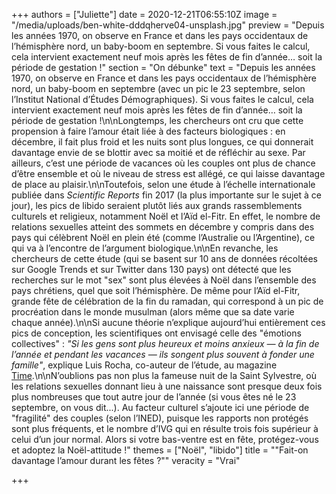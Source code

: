 +++
authors = ["Juliette"]
date = 2020-12-21T06:55:10Z
image = "/media/uploads/ben-white-dddqherve04-unsplash.jpg"
preview = "Depuis les années 1970, on observe en France et dans les pays occidentaux de l’hémisphère nord, un baby-boom en septembre. Si vous faites le calcul, cela intervient exactement neuf mois après les fêtes de fin d’année… soit la période de gestation&nbsp;!"
section = "On débunke"
text = "Depuis les années 1970, on observe en France et dans les pays occidentaux de l’hémisphère nord, un baby-boom en septembre (avec un pic le 23 septembre, selon l’Institut National d’Études Démographiques). Si vous faites le calcul, cela intervient exactement neuf mois après les fêtes de fin d’année… soit la période de gestation&nbsp;!\n\nLongtemps, les chercheurs ont cru que cette propension à faire l’amour était liée à des facteurs biologiques&nbsp;: en décembre, il fait plus froid et les nuits sont plus longues, ce qui donnerait davantage envie de se blottir avec sa moitié et de réfléchir au sexe. Par ailleurs, c’est une période de vacances où les couples ont plus de chance d’être ensemble et où le niveau de stress est allégé, ce qui laisse davantage de place au plaisir.\n\nToutefois, selon une étude à l’échelle internationale publiée dans _Scientific Reports_ fin 2017 (la plus importante sur le sujet à ce jour), les pics de libido seraient plutôt liés aux grands rassemblements culturels et religieux, notamment Noël et l’Aïd el-Fitr. En effet, le nombre de relations sexuelles atteint des sommets en décembre y compris dans des pays qui célèbrent Noël en plein été (comme l’Australie ou l’Argentine), ce qui va à l’encontre de l’argument biologique.\n\nEn revanche, les chercheurs de cette étude (qui se basent sur 10 ans de données récoltées sur Google Trends et sur Twitter dans 130 pays) ont détecté que les recherches sur le mot \"sex\" sont plus élevées à Noël dans l’ensemble des pays chrétiens, quel que soit l’hémisphère. De même pour l’Aïd el-Fitr, grande fête de célébration de la fin du ramadan, qui correspond à un pic de procréation dans le monde musulman (alors même que sa date varie chaque année).\n\nSi aucune théorie n’explique aujourd’hui entièrement ces pics de conception, les scientifiques ont envisagé celle des \"émotions collectives\"&nbsp;: _\"Si les gens sont plus heureux et moins anxieux — à la fin de l’année et pendant les vacances — ils songent plus souvent à fonder une famille\"_, explique Luis Rocha, co-auteur de l’étude, au magazine [Time](https://time.com/5077370/sex-holidays-fertility/).\n\nN’oublions pas non plus la fameuse nuit de la Saint Sylvestre, où les relations sexuelles donnant lieu à une naissance sont presque deux fois plus nombreuses que tout autre jour de l’année (si vous êtes né le 23 septembre, on vous dit...). Au facteur culturel s’ajoute ici une période de \"fragilité\" des couples (selon l’INED), puisque les rapports non protégés sont plus fréquents, et le nombre d’IVG qui en résulte trois fois supérieur à celui d’un jour normal. Alors si votre bas-ventre est en fête, protégez-vous et adoptez la Noël-attitude&nbsp;!"
themes = ["Noël", "libido"]
title = "\"Fait-on davantage l’amour durant les fêtes&nbsp;?\""
veracity = "Vrai"

+++
